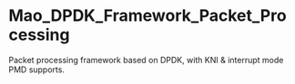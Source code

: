 # Mao_DPDK_Framework_Packet_Processing
Packet processing framework based on DPDK, with KNI &amp; interrupt mode PMD supports.
